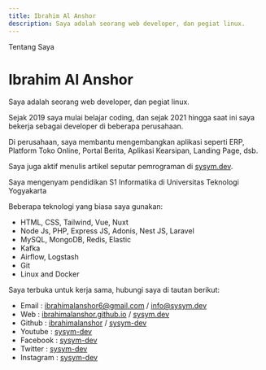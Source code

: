 ```yaml
---
title: Ibrahim Al Anshor
description: Saya adalah seorang web developer, dan pegiat linux.
---
```


Tentang Saya

# Ibrahim Al Anshor

Saya adalah seorang web developer, dan pegiat linux.

Sejak 2019 saya mulai belajar coding, dan sejak 2021 hingga saat ini saya bekerja sebagai developer di beberapa perusahaan.

Di perusahaan, saya membantu mengembangkan aplikasi seperti ERP, Platform Toko Online, Portal Berita, Aplikasi Kearsipan, Landing Page, dsb.

Saya juga aktif menulis artikel seputar pemrograman di [sysym.dev](sysym.dev).

Saya mengenyam pendidikan S1 Informatika di Universitas Teknologi Yogyakarta

Beberapa teknologi yang biasa saya gunakan:

- HTML, CSS, Tailwind, Vue, Nuxt
- Node Js, PHP, Express JS, Adonis, Nest JS, Laravel
- MySQL, MongoDB, Redis, Elastic
- Kafka
- Airflow, Logstash
- Git
- Linux and Docker

Saya terbuka untuk kerja sama, hubungi saya di tautan berikut:

- Email : [ibrahimalanshor6@gmail.com](mailto:ibrahimalanshor6@gmail.com) / [info@sysym.dev](mailto:info@sysym.dev)
- Web : [ibrahimalanshor.github.io](https://ibrahimalanshor.github.io) / [sysym.dev](https://sysym.dev)
- Github : [ibrahimalanshor](https://github.com/ibrahimalanshor) / [sysym-dev](https://github.com/sysym-dev)
- Youtube : [sysym-dev](https://youtube.com/sysym-dev)
- Facebook : [sysym-dev](https://facebook.com/sysym-dev)
- Twitter : [sysym-dev](https://twitter.com/sysym-dev)
- Instagram : [sysym-dev](https://instagram.com/sysym-dev)